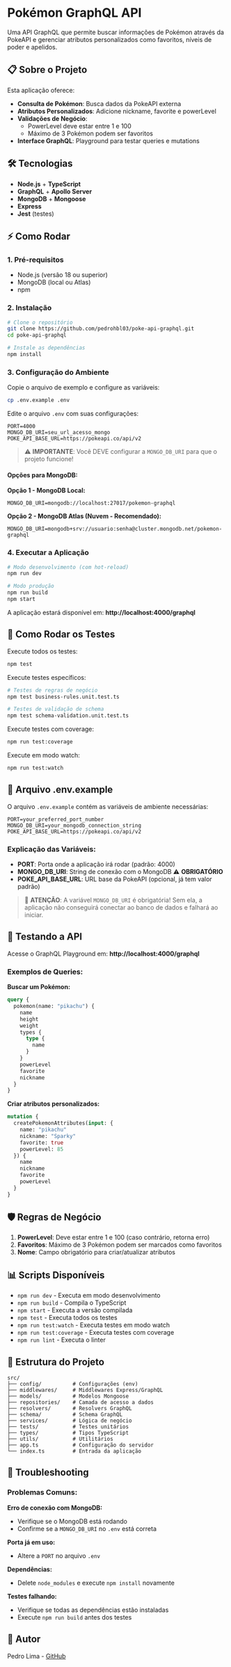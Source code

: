 # Pokémon GraphQL API

Uma API GraphQL que permite buscar informações de Pokémon através da PokeAPI e gerenciar atributos personalizados como favoritos, níveis de poder e apelidos.

## 📋 Sobre o Projeto

Esta aplicação oferece:
- **Consulta de Pokémon**: Busca dados da PokeAPI externa
- **Atributos Personalizados**: Adicione nickname, favorite e powerLevel
- **Validações de Negócio**: 
  - PowerLevel deve estar entre 1 e 100
  - Máximo de 3 Pokémon podem ser favoritos
- **Interface GraphQL**: Playground para testar queries e mutations

## 🛠 Tecnologias

- **Node.js** + **TypeScript**
- **GraphQL** + **Apollo Server**
- **MongoDB** + **Mongoose**
- **Express**
- **Jest** (testes)

## ⚡ Como Rodar

### 1. Pré-requisitos

- Node.js (versão 18 ou superior)
- MongoDB (local ou Atlas)
- npm

### 2. Instalação

```bash
# Clone o repositório
git clone https://github.com/pedrohbl03/poke-api-graphql.git
cd poke-api-graphql

# Instale as dependências
npm install
```

### 3. Configuração do Ambiente

Copie o arquivo de exemplo e configure as variáveis:

```bash
cp .env.example .env
```

Edite o arquivo `.env` com suas configurações:

```env
PORT=4000
MONGO_DB_URI=seu_url_acesso_mongo
POKE_API_BASE_URL=https://pokeapi.co/api/v2
```

> ⚠️ **IMPORTANTE**: Você DEVE configurar a `MONGO_DB_URI` para que o projeto funcione!

#### Opções para MongoDB:

**Opção 1 - MongoDB Local:**
```env
MONGO_DB_URI=mongodb://localhost:27017/pokemon-graphql
```

**Opção 2 - MongoDB Atlas (Nuvem - Recomendado):**
```env
MONGO_DB_URI=mongodb+srv://usuario:senha@cluster.mongodb.net/pokemon-graphql
```

### 4. Executar a Aplicação

```bash
# Modo desenvolvimento (com hot-reload)
npm run dev

# Modo produção
npm run build
npm start
```

A aplicação estará disponível em: **http://localhost:4000/graphql**

## 🧪 Como Rodar os Testes

Execute todos os testes:
```bash
npm test
```

Execute testes específicos:
```bash
# Testes de regras de negócio
npm test business-rules.unit.test.ts

# Testes de validação de schema
npm test schema-validation.unit.test.ts
```

Execute testes com coverage:
```bash
npm run test:coverage
```

Execute em modo watch:
```bash
npm run test:watch
```

## 📁 Arquivo .env.example

O arquivo `.env.example` contém as variáveis de ambiente necessárias:

```env
PORT=your_preferred_port_number
MONGO_DB_URI=your_mongodb_connection_string
POKE_API_BASE_URL=https://pokeapi.co/api/v2
```

### Explicação das Variáveis:

- **PORT**: Porta onde a aplicação irá rodar (padrão: 4000)
- **MONGO_DB_URI**: String de conexão com o MongoDB ⚠️ **OBRIGATÓRIO**
- **POKE_API_BASE_URL**: URL base da PokeAPI (opcional, já tem valor padrão)

> 🔴 **ATENÇÃO**: A variável `MONGO_DB_URI` é obrigatória! Sem ela, a aplicação não conseguirá conectar ao banco de dados e falhará ao iniciar.

## 🚀 Testando a API

Acesse o GraphQL Playground em: **http://localhost:4000/graphql**

### Exemplos de Queries:

**Buscar um Pokémon:**
```graphql
query {
  pokemon(name: "pikachu") {
    name
    height
    weight
    types {
      type {
        name
      }
    }
    powerLevel
    favorite
    nickname
  }
}
```

**Criar atributos personalizados:**
```graphql
mutation {
  createPokemonAttributes(input: {
    name: "pikachu"
    nickname: "Sparky"
    favorite: true
    powerLevel: 85
  }) {
    name
    nickname
    favorite
    powerLevel
  }
}
```

## 🛡️ Regras de Negócio

1. **PowerLevel**: Deve estar entre 1 e 100 (caso contrário, retorna erro)
2. **Favoritos**: Máximo de 3 Pokémon podem ser marcados como favoritos
3. **Nome**: Campo obrigatório para criar/atualizar atributos

## 📊 Scripts Disponíveis

- `npm run dev` - Executa em modo desenvolvimento
- `npm run build` - Compila o TypeScript
- `npm start` - Executa a versão compilada
- `npm test` - Executa todos os testes
- `npm run test:watch` - Executa testes em modo watch
- `npm run test:coverage` - Executa testes com coverage
- `npm run lint` - Executa o linter

## 🔧 Estrutura do Projeto

```
src/
├── config/          # Configurações (env)
├── middlewares/     # Middlewares Express/GraphQL
├── models/          # Modelos Mongoose
├── repositories/    # Camada de acesso a dados
├── resolvers/       # Resolvers GraphQL
├── schema/          # Schema GraphQL
├── services/        # Lógica de negócio
├── tests/           # Testes unitários
├── types/           # Tipos TypeScript
├── utils/           # Utilitários
├── app.ts           # Configuração do servidor
└── index.ts         # Entrada da aplicação
```

## 🐛 Troubleshooting

### Problemas Comuns:

**Erro de conexão com MongoDB:**
- Verifique se o MongoDB está rodando
- Confirme se a `MONGO_DB_URI` no `.env` está correta

**Porta já em uso:**
- Altere a `PORT` no arquivo `.env`

**Dependências:**
- Delete `node_modules` e execute `npm install` novamente

**Testes falhando:**
- Verifique se todas as dependências estão instaladas
- Execute `npm run build` antes dos testes

## 📝 Autor

Pedro Lima - [GitHub](https://github.com/pedrohbl03)
